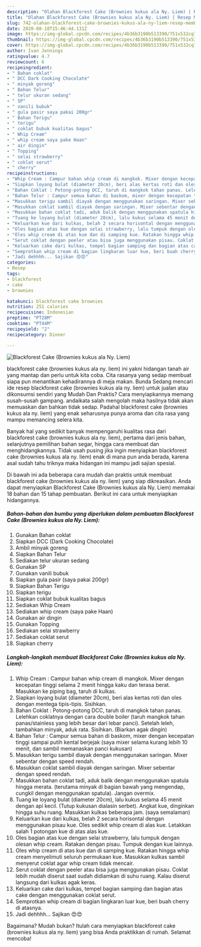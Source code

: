```yaml
---
description: "Olahan Blackforest Cake (Brownies kukus ala Ny. Liem) | Resep Membuat Blackforest Cake (Brownies kukus ala Ny. Liem) Yang Lezat"
title: "Olahan Blackforest Cake (Brownies kukus ala Ny. Liem) | Resep Membuat Blackforest Cake (Brownies kukus ala Ny. Liem) Yang Lezat"
slug: 742-olahan-blackforest-cake-brownies-kukus-ala-ny-liem-resep-membuat-blackforest-cake-brownies-kukus-ala-ny-liem-yang-lezat
date: 2020-08-18T15:46:44.131Z
image: https://img-global.cpcdn.com/recipes/4b36b3190b513390/751x532cq70/blackforest-cake-brownies-kukus-ala-ny-liem-foto-resep-utama.jpg
thumbnail: https://img-global.cpcdn.com/recipes/4b36b3190b513390/751x532cq70/blackforest-cake-brownies-kukus-ala-ny-liem-foto-resep-utama.jpg
cover: https://img-global.cpcdn.com/recipes/4b36b3190b513390/751x532cq70/blackforest-cake-brownies-kukus-ala-ny-liem-foto-resep-utama.jpg
author: Ivan Jennings
ratingvalue: 4.7
reviewcount: 6
recipeingredient:
- " Bahan coklat"
- " DCC Dark Cooking Chocolate"
- " minyak goreng"
- " Bahan Telur"
- " telur ukuran sedang"
- " SP"
- " vanili bubuk"
- " gula pasir saya pakai 200gr"
- " Bahan Terigu"
- " terigu"
- " coklat bubuk kualitas bagus"
- " Whip Cream"
- " whip cream saya pake Haan"
- " air dingin"
- " Topping"
- " selai strawberry"
- " coklat serut"
- " cherry"
recipeinstructions:
- "Whip Cream : Campur bahan whip cream di mangkok. Mixer dengan kecepatan tinggi selama 2 menit hingga kaku dan terasa berat. Masukkan ke piping bag, taruh di kulkas."
- "Siapkan loyang bulat (diameter 20cm), beri alas kertas roti dan oles dengan mentega tipis-tipis. Sisihkan."
- "Bahan Coklat : Potong-potong DCC, taruh di mangkok tahan panas. Lelehkan coklatnya dengan cara double boiler (taruh mangkok tahan panas/stainless yang lebih besar dari lebar panci). Setelah leleh, tambahkan minyak, aduk rata. Sisihkan. (Biarkan agak dingin)"
- "Bahan Telur : Campur semua bahan di baskom, mixer dengan kecepatan tinggi sampai putih kental berjejak (saya mixer selama kurang lebih 10 menit, dan sambil memanaskan panci kukusan)"
- "Masukkan terigu sambil diayak dengan menggunakan saringan. Mixer sebentar dengan speed rendah."
- "Masukkan coklat sambil diayak dengan saringan. Mixer sebentar dengan speed rendah."
- "Masukkan bahan coklat tadi, aduk balik dengan menggunakan spatula hingga merata. (terutama minyak di bagian bawah yang mengendap, cungkil dengan menggunakan spatula). Jangan overmix."
- "Tuang ke loyang bulat (diameter 20cm), lalu kukus selama 45 menit dengan api kecil. (Tutup kukusan dialasin serbet). Angkat kue, dinginkan hingga suhu ruang. Masukkan kulkas beberapa jam. (saya semalaman)"
- "Keluarkan kue dari kulkas, belah 2 secara horisontal dengan menggunakan pisau kue. Oles sedikit whip cream di alas kue. Letakkan salah 1 potongan kue di atas alas kue."
- "Oles bagian atas kue dengan selai strawberry, lalu tumpuk dengan olesan whip cream. Ratakan dengan pisau. Tumpuk dengan kue lainnya."
- "Oles whip cream di atas kue dan di samping kue. Ratakan hingga whip cream menyelimuti seluruh permukaan kue. Masukkan kulkas sambil menyerut coklat agar whip cream tidak mencair."
- "Serut coklat dengan peeler atau bisa juga menggunakan pisau. Coklat lebih mudah diserut saat sudah didiamkan di suhu ruang. Kalau diserut langsung dari kulkas agak keras."
- "Keluarkan cake dari kulkas, tempel bagian samping dan bagian atas cake dengan menggunakan coklat serut."
- "Semprotkan whip cream di bagian lingkaran luar kue, beri buah cherry di atasnya."
- "Jadi dehhhh... Sajikan 😍😍"
categories:
- Resep
tags:
- blackforest
- cake
- brownies

katakunci: blackforest cake brownies 
nutrition: 251 calories
recipecuisine: Indonesian
preptime: "PT28M"
cooktime: "PT44M"
recipeyield: "2"
recipecategory: Dinner

---
```



![Blackforest Cake (Brownies kukus ala Ny. Liem)](https://img-global.cpcdn.com/recipes/4b36b3190b513390/751x532cq70/blackforest-cake-brownies-kukus-ala-ny-liem-foto-resep-utama.jpg)


blackforest cake (brownies kukus ala ny. liem) ini yakni hidangan tanah air yang mantap dan perlu untuk kita coba. Cita rasanya yang sedap membuat siapa pun menantikan kehadirannya di meja makan.
Bunda Sedang mencari ide resep blackforest cake (brownies kukus ala ny. liem) untuk jualan atau dikonsumsi sendiri yang Mudah Dan Praktis? Cara menyiapkannya memang susah-susah gampang. andaikata salah mengolah maka hasilnya tidak akan memuaskan dan bahkan tidak sedap. Padahal blackforest cake (brownies kukus ala ny. liem) yang enak seharusnya punya aroma dan cita rasa yang mampu memancing selera kita.

Banyak hal yang sedikit banyak mempengaruhi kualitas rasa dari blackforest cake (brownies kukus ala ny. liem), pertama dari jenis bahan, selanjutnya pemilihan bahan segar, hingga cara membuat dan menghidangkannya. Tidak usah pusing jika ingin menyiapkan blackforest cake (brownies kukus ala ny. liem) enak di mana pun anda berada, karena asal sudah tahu triknya maka hidangan ini mampu jadi sajian spesial.




Di bawah ini ada beberapa cara mudah dan praktis untuk membuat blackforest cake (brownies kukus ala ny. liem) yang siap dikreasikan. Anda dapat menyiapkan Blackforest Cake (Brownies kukus ala Ny. Liem) memakai 18 bahan dan 15 tahap pembuatan. Berikut ini cara untuk menyiapkan hidangannya.

<!--inarticleads1-->

##### Bahan-bahan dan bumbu yang diperlukan dalam pembuatan Blackforest Cake (Brownies kukus ala Ny. Liem):

1. Gunakan  Bahan coklat
1. Siapkan  DCC (Dark Cooking Chocolate)
1. Ambil  minyak goreng
1. Siapkan  Bahan Telur
1. Sediakan  telur ukuran sedang
1. Gunakan  SP
1. Gunakan  vanili bubuk
1. Siapkan  gula pasir (saya pakai 200gr)
1. Siapkan  Bahan Terigu
1. Siapkan  terigu
1. Siapkan  coklat bubuk kualitas bagus
1. Sediakan  Whip Cream
1. Sediakan  whip cream (saya pake Haan)
1. Gunakan  air dingin
1. Gunakan  Topping
1. Sediakan  selai strawberry
1. Sediakan  coklat serut
1. Siapkan  cherry




<!--inarticleads2-->

##### Langkah-langkah membuat Blackforest Cake (Brownies kukus ala Ny. Liem):

1. Whip Cream : Campur bahan whip cream di mangkok. Mixer dengan kecepatan tinggi selama 2 menit hingga kaku dan terasa berat. Masukkan ke piping bag, taruh di kulkas.
1. Siapkan loyang bulat (diameter 20cm), beri alas kertas roti dan oles dengan mentega tipis-tipis. Sisihkan.
1. Bahan Coklat : Potong-potong DCC, taruh di mangkok tahan panas. Lelehkan coklatnya dengan cara double boiler (taruh mangkok tahan panas/stainless yang lebih besar dari lebar panci). Setelah leleh, tambahkan minyak, aduk rata. Sisihkan. (Biarkan agak dingin)
1. Bahan Telur : Campur semua bahan di baskom, mixer dengan kecepatan tinggi sampai putih kental berjejak (saya mixer selama kurang lebih 10 menit, dan sambil memanaskan panci kukusan)
1. Masukkan terigu sambil diayak dengan menggunakan saringan. Mixer sebentar dengan speed rendah.
1. Masukkan coklat sambil diayak dengan saringan. Mixer sebentar dengan speed rendah.
1. Masukkan bahan coklat tadi, aduk balik dengan menggunakan spatula hingga merata. (terutama minyak di bagian bawah yang mengendap, cungkil dengan menggunakan spatula). Jangan overmix.
1. Tuang ke loyang bulat (diameter 20cm), lalu kukus selama 45 menit dengan api kecil. (Tutup kukusan dialasin serbet). Angkat kue, dinginkan hingga suhu ruang. Masukkan kulkas beberapa jam. (saya semalaman)
1. Keluarkan kue dari kulkas, belah 2 secara horisontal dengan menggunakan pisau kue. Oles sedikit whip cream di alas kue. Letakkan salah 1 potongan kue di atas alas kue.
1. Oles bagian atas kue dengan selai strawberry, lalu tumpuk dengan olesan whip cream. Ratakan dengan pisau. Tumpuk dengan kue lainnya.
1. Oles whip cream di atas kue dan di samping kue. Ratakan hingga whip cream menyelimuti seluruh permukaan kue. Masukkan kulkas sambil menyerut coklat agar whip cream tidak mencair.
1. Serut coklat dengan peeler atau bisa juga menggunakan pisau. Coklat lebih mudah diserut saat sudah didiamkan di suhu ruang. Kalau diserut langsung dari kulkas agak keras.
1. Keluarkan cake dari kulkas, tempel bagian samping dan bagian atas cake dengan menggunakan coklat serut.
1. Semprotkan whip cream di bagian lingkaran luar kue, beri buah cherry di atasnya.
1. Jadi dehhhh... Sajikan 😍😍




Bagaimana? Mudah bukan? Itulah cara menyiapkan blackforest cake (brownies kukus ala ny. liem) yang bisa Anda praktikkan di rumah. Selamat mencoba!
